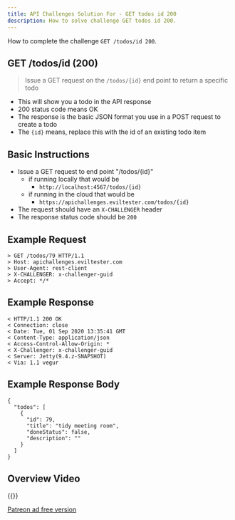 ```yaml
---
title: API Challenges Solution For - GET todos id 200
description: How to solve challenge GET todos id 200.
---
```


How to complete the challenge `GET /todos/id 200`.

## GET /todos/id (200)

> 	Issue a GET request on the `/todos/{id}` end point to return a specific todo

- This will show you a todo in the API response
- 200 status code means OK
- The response is the basic JSON format you use in a POST request to create a todo
- The `{id}` means, replace this with the id of an existing todo item

## Basic Instructions

- Issue a GET request to end point "/todos/{id}"
    - if running locally that would be
        - `http://localhost:4567/todos/{id}`
    - if running in the cloud that would be
        - `https://apichallenges.eviltester.com/todos/{id}`
- The request should have an `X-CHALLENGER` header
- The response status code should be `200`

## Example Request

~~~~~~~~
> GET /todos/79 HTTP/1.1
> Host: apichallenges.eviltester.com
> User-Agent: rest-client
> X-CHALLENGER: x-challenger-guid
> Accept: */*
~~~~~~~~

## Example Response

~~~~~~~~
< HTTP/1.1 200 OK
< Connection: close
< Date: Tue, 01 Sep 2020 13:35:41 GMT
< Content-Type: application/json
< Access-Control-Allow-Origin: *
< X-Challenger: x-challenger-guid
< Server: Jetty(9.4.z-SNAPSHOT)
< Via: 1.1 vegur
~~~~~~~~

## Example Response Body

~~~~~~~~
{
  "todos": [
    {
      "id": 79,
      "title": "tidy meeting room",
      "doneStatus": false,
      "description": ""
    }
  ]
}
~~~~~~~~


## Overview Video

{{<youtube-embed key="JDbbSY3U_rY">}}

[Patreon ad free version](https://www.patreon.com/posts/41108384)

